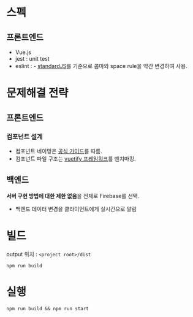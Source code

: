 # 스펙

## 프론트엔드

- Vue.js
- jest : unit test
- eslint : - [standardJS](https://standardjs.com/)를 기준으로 콤마와 space rule을 약간 변경하여 사용.

# 문제해결 전략

## 프론트엔드

### 컴포넌트 설계

- 컴포넌트 네이밍은 [공식 가이드](https://vuejs.org/v2/style-guide/#Priority-B-Rules-Strongly-Recommended-Improving-Readability)를 따름.
- 컴포넌트 파일 구조는 [vuetify 프레임워크](https://github.com/vuetifyjs/vuetify/tree/master/packages/vuetify/src/components)를 벤치마킹.

## 백엔드

**서버 구현 방법에 대한 제한 없음**을 전제로 Firebase를 선택.

- 백엔드 데이터 변경을 클라이언트에게 실시간으로 알림

# 빌드

output 위치 : `<project root>/dist`

```
npm run build
```

# 실행

```
npm run build && npm run start
```

